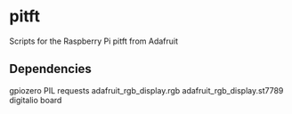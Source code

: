 # pitft
Scripts for the Raspberry Pi pitft from Adafruit


## Dependencies
gpiozero
PIL
requests
adafruit_rgb_display.rgb
adafruit_rgb_display.st7789
digitalio
board
